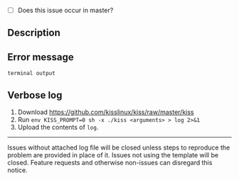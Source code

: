- [ ] Does this issue occur in master?

## Description


## Error message

```
terminal output
```

## Verbose log

1. Download https://github.com/kisslinux/kiss/raw/master/kiss
2. Run `env KISS_PROMPT=0 sh -x ./kiss <arguments> > log 2>&1`
2. Upload the contents of `log`.

---

Issues without attached log file will be closed unless steps to reproduce the
problem are provided in place of it. Issues not using the template will be
closed. Feature requests and otherwise non-issues can disregard this notice.

